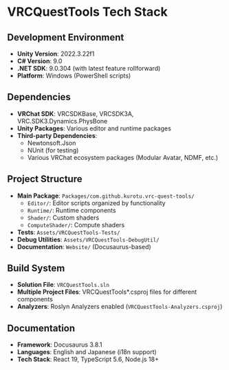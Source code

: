 # VRCQuestTools Tech Stack

## Development Environment
- **Unity Version**: 2022.3.22f1
- **C# Version**: 9.0
- **.NET SDK**: 9.0.304 (with latest feature rollforward)
- **Platform**: Windows (PowerShell scripts)

## Dependencies
- **VRChat SDK**: VRCSDKBase, VRCSDK3A, VRC.SDK3.Dynamics.PhysBone
- **Unity Packages**: Various editor and runtime packages
- **Third-party Dependencies**: 
  - Newtonsoft.Json
  - NUnit (for testing)
  - Various VRChat ecosystem packages (Modular Avatar, NDMF, etc.)

## Project Structure
- **Main Package**: `Packages/com.github.kurotu.vrc-quest-tools/`
  - `Editor/`: Editor scripts organized by functionality
  - `Runtime/`: Runtime components
  - `Shader/`: Custom shaders
  - `ComputeShader/`: Compute shaders
- **Tests**: `Assets/VRCQuestTools-Tests/`
- **Debug Utilities**: `Assets/VRCQuestTools-DebugUtil/`
- **Documentation**: `Website/` (Docusaurus-based)

## Build System
- **Solution File**: `VRCQuestTools.sln`
- **Multiple Project Files**: VRCQuestTools*.csproj files for different components
- **Analyzers**: Roslyn Analyzers enabled (`VRCQuestTools-Analyzers.csproj`)

## Documentation
- **Framework**: Docusaurus 3.8.1
- **Languages**: English and Japanese (i18n support)
- **Tech Stack**: React 19, TypeScript 5.6, Node.js 18+